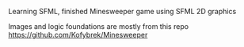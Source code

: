 Learning SFML, finished Minesweeper game using SFML 2D graphics

Images and logic foundations are mostly from this repo https://github.com/Kofybrek/Minesweeper
